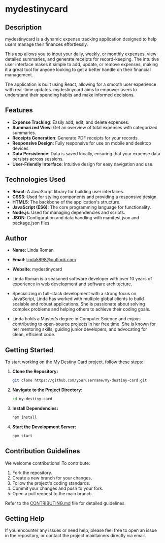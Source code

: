 # mydestinycard

## Description

mydestinycard is a dynamic expense tracking application designed to help users manage their finances effortlessly. 

This app allows you to input your daily, weekly, or monthly expenses, view detailed summaries, and generate receipts for record-keeping. 
The intuitive user interface makes it simple to add, update, or remove expenses, making it a great tool for anyone looking to get a better handle on their financial management. 

The application is built using React, allowing for a smooth user experience with real-time updates. mydestinycard aims to empower users to understand their spending habits and make informed decisions.

## Features
- **Expense Tracking**: Easily add, edit, and delete expenses.
- **Summarized View**: Get an overview of total expenses with categorized summaries.
- **Receipts Generation**: Generate PDF receipts for your records.
- **Responsive Design**: Fully responsive for use on mobile and desktop devices.
- **Data Persistence**: Data is saved locally, ensuring that your expense data persists across sessions.
- **User-Friendly Interface**: Intuitive design for easy navigation and use.

## Technologies Used
- **React**: A JavaScript library for building user interfaces.
- **CSS3**: Used for styling components and providing a responsive design.
- **HTML5**: The backbone of the application's structure.
- **JavaScript (ES6)**: The core programming language for functionality.
- **Node.js**: Used for managing dependencies and scripts.
- **JSON**: Configuration and data handling with manifest.json and package.json files.

## Author
- **Name**: Linda Roman  
- **Email**: linda5898@outlook.com  
- **Website**: mydestinycard 

- Linda Roman is a seasoned software developer with over 10 years of experience in web development and software architecture. 

- Specializing in full-stack development with a strong focus on JavaScript, Linda has worked with multiple global clients to build scalable and robust applications. She is passionate about solving complex problems and helping others to achieve their coding goals. 

- Linda holds a Master’s degree in Computer Science and enjoys contributing to open-source projects in her free time. She is known for her mentoring skills, guiding junior developers, and advocating for clean, efficient code.

## Getting Started
To start working on the My Destiny Card project, follow these steps:

1. **Clone the Repository:**
    ```bash
    git clone https://github.com/yourusername/my-destiny-card.git
    ```
2. **Navigate to the Project Directory:**
    ```bash
    cd my-destiny-card
    ```
3. **Install Dependencies:**
    ```bash
    npm install
    ```
4. **Start the Development Server:**
    ```bash
    npm start
    ```

## Contribution Guidelines
We welcome contributions! To contribute:

1. Fork the repository.
2. Create a new branch for your changes.
3. Follow the project's coding standards.
4. Commit your changes and push to your fork.
5. Open a pull request to the main branch.

Refer to the [CONTRIBUTING.md](CONTRIBUTING.md) file for detailed guidelines.

## Getting Help
If you encounter any issues or need help, please feel free to open an issue in the repository, or contact the project maintainers directly via email.
